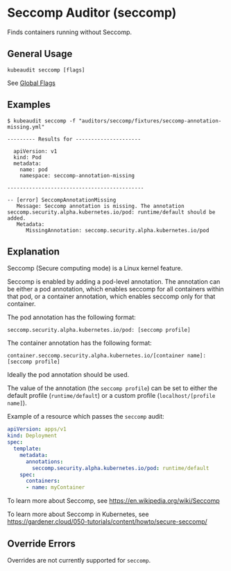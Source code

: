 # Seccomp Auditor (seccomp)

Finds containers running without Seccomp.

## General Usage

```
kubeaudit seccomp [flags]
```

See [Global Flags](/README.md#global-flags)

## Examples

```
$ kubeaudit seccomp -f "auditors/seccomp/fixtures/seccomp-annotation-missing.yml"

--------- Results for ---------------------

  apiVersion: v1
  kind: Pod
  metadata:
    name: pod
    namespace: seccomp-annotation-missing

--------------------------------------------

-- [error] SeccompAnnotationMissing
   Message: Seccomp annotation is missing. The annotation seccomp.security.alpha.kubernetes.io/pod: runtime/default should be added.
   Metadata:
      MissingAnnotation: seccomp.security.alpha.kubernetes.io/pod
```

## Explanation

Seccomp (Secure computing mode) is a Linux kernel feature.

Seccomp is enabled by adding a pod-level annotation. The annotation can be either a pod annotation, which enables seccomp for all containers within that pod, or a container annotation, which enables seccomp only for that container.

The pod annotation has the following format:
```
seccomp.security.alpha.kubernetes.io/pod: [seccomp profile]
```

The container annotation has the following format:
```
container.seccomp.security.alpha.kubernetes.io/[container name]: [seccomp profile]
```

Ideally the pod annotation should be used.

The value of the annotation (the `seccomp profile`) can be set to either the default profile (`runtime/default`) or a custom profile (`localhost/[profile name]`).

Example of a resource which passes the `seccomp` audit:
```yaml
apiVersion: apps/v1
kind: Deployment
spec:
  template:
    metadata:
      annotations:
        seccomp.security.alpha.kubernetes.io/pod: runtime/default
    spec:
      containers:
      - name: myContainer
```

To learn more about Seccomp, see https://en.wikipedia.org/wiki/Seccomp

To learn more about Seccomp in Kubernetes, see https://gardener.cloud/050-tutorials/content/howto/secure-seccomp/

## Override Errors

Overrides are not currently supported for `seccomp`.
